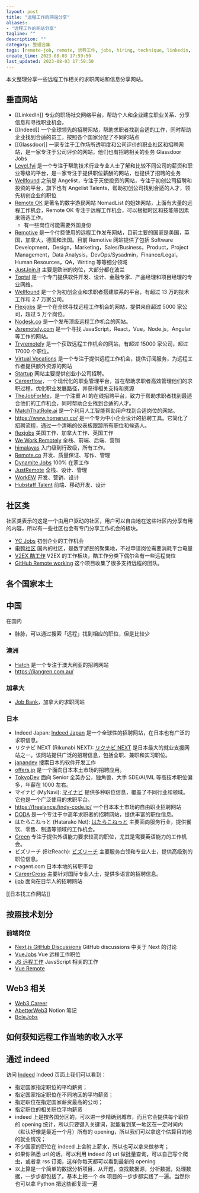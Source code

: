 ```yaml
---
layout: post
title: "远程工作的网站分享"
aliases:
- "远程工作的网站分享"
tagline: ""
description: ""
category: 整理合集
tags: [remote-job, remote, 远程工作, jobs, hiring, technique, linkedin, indeed, glassdoor, ]
create_time: 2023-08-03 17:59:50
last_updated: 2023-08-03 17:59:50
---
```


本文整理分享一些远程工作相关的求职网站和信息分享网站。

## 垂直网站

- [[LinkedIn]] 专业的职场社交网络平台，帮助个人和企业建立职业关系、分享信息和寻找职业机会。
- [[Indeed]] 一个全球领先的招聘网站，帮助求职者找到合适的工作，同时帮助企业找到合适的员工，按照各个国家分配了不同的站点
- [[Glassdoor]] 一家专注于工作场所透明度和公司评价的职业社区和招聘网站，是一家专注于公司评价的网站，他们也有招聘相关的业务 Glassdoor Jobs
- [Level.fyi](https://www.levels.fyi/) 是一个专注于帮助技术行业专业人士了解和比较不同公司的薪资和职业等级的平台，是一家专注于提供职位薪酬的网站，也提供了招聘的业务
- [Wellfound](https://wellfound.com/) 之前是 Angelist，专注于天使投资的网站，专注于初创公司招聘和投资的平台，旗下也有 Angelist Talents，帮助初创公司找到合适的人才，领先初创企业的职位
- [Remote OK](https://remoteok.com) 是著名的数字游民网站 NomadList 的姐妹网站，上面有大量的远程工作机会，Remote OK 专注于远程工作机会，可以根据时区和技能等因素来筛选工作。
  - 有一些岗位可能需要外国身份
- [Remotive](https://remotive.com/) 是一个付费使用的远程工作发布网站，目前主要的国家是美国，英国，加拿大，德国和法国。目前 Remotive 网站提供了包括 Software Development，Design，Marketing，Sales/Business，Product，Project Management，Data Analysis，DevOps/Sysadmin，Finance/Legal，Human Resources，QA，Writing 等等细分领域
- [JustJoin.it](https://justjoin.it/) 主要是欧洲的岗位，大部分都在波兰
- [Toptal](https://toptal.com) 是一个专门提供软件开发、设计、金融专家、产品经理和项目经理的专业网络。
- [Wellfound](https://wellfound.com) 是一个为初创企业和求职者搭建联系的平台，有超过 13 万的技术工作和 2.7 万家公司。
- [Flexjobs](https://flexjobs.com) 是一个在全球寻找远程工作机会的网站，提供来自超过 5000 家公司，超过 5 万个岗位。
- [Nodesk.co](https://nodesk.co) 是一个发布顶级远程工作机会的网站。
- [Jsremotely.com](https://jsremotely.com) 是一个寻找 JavaScript，React，Vue，Node.js，Angular 等工作的网站。
- [Tryremotely](https://tryremotely.com) 是一个获取远程工作机会的网站，有超过 15000 家公司，超过 17000 个职位。
- [Virtual Vocations](https://thebarefootnomad.com) 是一个专注于提供远程工作机会，提供订阅服务，为远程工作者提供额外资源的网站
- [Startup](https://startup.jobs) 网站主要提供创业小公司招聘。
- [Careerflow](https://www.careerflow.ai/)，一个现代化的职业管理平台，旨在帮助求职者高效管理他们的求职过程，优化职业发展路径，并获得相关支持和资源
- [TheJobForMe](https://thejobforme.com/)，是一个注重 AI 的在线招聘平台，致力于帮助求职者找到最适合他们的工作机会，同时帮助企业找到合适的人才。
- [MatchThatRole.ai](https://matchthatroleai.com/) 是一个利用人工智能帮助用户找到合适岗位的网站。
- <https://www.homerun.co/> 是一个专为中小企业设计的招聘工具。它简化了招聘流程，通过一个清晰的仪表板跟踪所有职位和候选人。
- [flexjobs](https://flexjobs.com) 美国工作、加拿大工作、英国工作
- [We Work Remotely](https://weworkremotely.com) 全栈、前端、后端、营销
- [himalayas](https://himalayas.app) 入门级到行政级，所有工作。
- [Remote.co](https://remote.co) 开发、质量保证、写作、管理
- [Dynamite Jobs](https://dynamitejobs.com) 100% 在家工作
- [JustRemote](https://justremote.co) 全栈、设计、管理
- [WorkEW](https://workew.com) 开发、营销、设计
- [Hubstaff Talent](https://talent.hubstaff.com) 前端、移动开发、设计

## 社区类

社区类表示的这是一个由用户驱动的社区，用户可以自由地在这些社区内分享有用的内容，所以有一些社区也会有专门分享工作机会的板块。

- [YC Jobs](https://www.ycombinator.com/jobs) 初创企业的工作机会
- [电鸭社区](https://eleduck.com/) 国内的社区，是数字游民的聚集地，不过申请岗位需要消耗平台电量
- [V2EX 酷工作](https://www.v2ex.com/?tab=jobs) V2EX 的工作板块，酷工作分类下偶尔会有一些远程岗位
- [GitHub Remote working](https://github.com/greatghoul/remote-working) 这个项目收集了很多支持远程的团队。

## 各个国家本土

## 中国

在国内

- 脉脉，可以通过搜索「远程」找到相应的职位，但是比较少

### 澳洲

- [Hatch](https://www.hatch.team/) 是一个专注于澳大利亚的招聘网站
- <https://jiangren.com.au/>

### 加拿大

- [Job Bank](https://www.jobbank.gc.ca/home)，加拿大的求职网站

### 日本

- Indeed Japan: [Indeed Japan](https://jp.indeed.com/) 是一个全球性的招聘网站，在日本也有广泛的求职信息。
- リクナビ NEXT (Rikunabi NEXT): [リクナビ NEXT](https://next.rikunabi.com/) 是日本最大的就业支援网站之一。该网站提供广泛的招聘信息，包括全职、兼职和实习职位。
- [japandev](https://japan-dev.com/) 搜索日本的软件开发工作
- [offers.jp](https://offers.jp/) 是一个面向日本本土市场的招聘应用。
- [TokyoDev](https://www.tokyodev.com/) 面向 Senior 全英办公，独角兽，大手 SDE/AI/ML 等高技术职位偏多，年薪在 1000 左右。
- マイナビ (MyNavi): [マイナビ](https://job.mynavi.jp/) 提供多种职位信息，覆盖了不同行业和领域。它也是一个广泛使用的求职平台。
- <https://freelance.findy-code.io/> 一个日本本土市场的自由职业招聘网站
- [DODA](https://doda.jp/) 是一个专注于中高年求职者的招聘网站，提供丰富的职位信息。
- はたらこねっと (Hatarako Net): [はたらこねっと](https://hatarako.net/) 主要面向服务行业，提供餐饮、零售、制造等领域的工作机会。
- [Green](https://www.green-japan.com/) 专注于提供外语能力要求较高的职位，尤其是需要英语能力的工作机会。
- ビズリーチ (BizReach): [ビズリーチ](https://www.bizreach.jp/) 主要服务白领和专业人士，提供高级别的职位信息。
- r-agent.com 日本本地的转职平台
- [CareerCross](https://www.careercross.com/) 主要针对国际专业人士，提供多语言的招聘信息。
- [ijob](https://www.ijob.jp/) 面向在日华人的招聘网站

[[日本找工作网站]]

## 按照技术划分

### 前端岗位

- [Next.js GitHub Discussions](https://github.com/vercel/next.js/discussions?dicussions_q=hiring) GitHub discussions 中关于 Next 的讨论
- [VueJobs](https://vuejobs.com/jobs) Vue 远程工作职位
- [JS 远程工作](https://javascriptjob.xyz) JavsScript 相关的工作
- [Vue Remote](https://vuejobs.com/jobs/type/remote)

## Web3 相关

- [Web3 Career](https://web3.career)
- [AbetterWeb3](https://abetterweb3.notion.site/abetterweb3-7ce334dcf8524cb79a5894bdd784ddb4) Notion 笔记
- [BoleJobs](https://bolejobs.com)

## 如何获知远程工作当地的收入水平

## 通过 indeed

访问 [Indeed](https://www.indeed.com/career/salaries) Indeed 页面上我们可以看到：

- 指定国家指定职位的平均薪资；
- 指定国家指定职位在不同地区的平均薪资；
- 指定职位在指定国家薪资最高的公司；
- 指定职位的相关职位平均薪资
- indeed 上是按各国分区的，可以进一步精确到城市，而且它会提供每个职位的 opening 统计，所以只要键入关键词，就能看到某一地区在一定时间内（默认好像是最近一个月）所有的 opening，所以我们可以拿这个估算目的地的就业情况；
- 不少国家的职位在 indeed 上会附上薪水，所以也可以拿来做参考；
- 如果你熟悉 url 的话，可以利用 indeed 的 url 做批量查询，可以自己写个爬虫，或者拿 rss 订阅，这样你每天都可以看到最新的 opening
- 以上算是一个简单的数据分析项目，从开题，查找数据源，分析数据，处理数据，一步步都包括了。基本上把一个 ds 项目的一步步都实践了一遍。当然你也可以拿 Python 把这些都复现一遍
